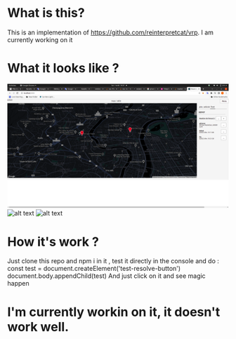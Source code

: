 # What is this? 
This is an implementation of https://github.com/reinterpretcat/vrp.
I am currently working on it

# What it looks like ? 
![alt text](https://github.com/KaraNoreyni/vehicle-routing-solver/blob/main/Screenshot%20from%202022-08-01%2018-37-51.png)
![alt text](https://github.com/KaraSery/vehicle-routing-solver/blob/main/Screenshot%20from%202022-08-02%2019-02-49.png)
![alt text](https://github.com/KaraSery/vehicle-routing-solver/blob/main/Screenshot%20from%202022-08-02%2019-02-58.png)


# How it's work ?
 Just clone this repo and npm i in it , 
 test it directly in the console and do :
  const test = document.createElement('test-resolve-button')
  document.body.appendChild(test)
 And just click on it and see magic happen


# I'm currently workin on it, it doesn't work well.
